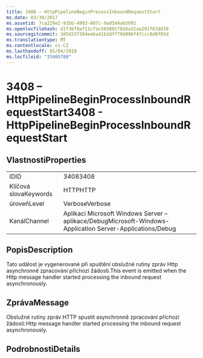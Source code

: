 ```yaml
---
title: 3408 – HttpPipelineBeginProcessInboundRequestStart
ms.date: 03/30/2017
ms.assetid: 7ca229e2-93bb-4993-807c-9ad5d4ab5092
ms.openlocfilehash: d1f36f8af11cfac565081f816a32aa291f63dd30
ms.sourcegitcommit: 3d5d33f384eeba41b2dff79d096f47ccc8d8f03d
ms.translationtype: MT
ms.contentlocale: cs-CZ
ms.lasthandoff: 05/04/2018
ms.locfileid: "33465780"
---
```

# <a name="3408---httppipelinebeginprocessinboundrequeststart"></a><span data-ttu-id="cdaf3-102">3408 – HttpPipelineBeginProcessInboundRequestStart</span><span class="sxs-lookup"><span data-stu-id="cdaf3-102">3408 - HttpPipelineBeginProcessInboundRequestStart</span></span>
## <a name="properties"></a><span data-ttu-id="cdaf3-103">Vlastnosti</span><span class="sxs-lookup"><span data-stu-id="cdaf3-103">Properties</span></span>  
  
|||  
|-|-|  
|<span data-ttu-id="cdaf3-104">ID</span><span class="sxs-lookup"><span data-stu-id="cdaf3-104">ID</span></span>|<span data-ttu-id="cdaf3-105">3408</span><span class="sxs-lookup"><span data-stu-id="cdaf3-105">3408</span></span>|  
|<span data-ttu-id="cdaf3-106">Klíčová slova</span><span class="sxs-lookup"><span data-stu-id="cdaf3-106">Keywords</span></span>|<span data-ttu-id="cdaf3-107">HTTP</span><span class="sxs-lookup"><span data-stu-id="cdaf3-107">HTTP</span></span>|  
|<span data-ttu-id="cdaf3-108">úroveň</span><span class="sxs-lookup"><span data-stu-id="cdaf3-108">Level</span></span>|<span data-ttu-id="cdaf3-109">Verbose</span><span class="sxs-lookup"><span data-stu-id="cdaf3-109">Verbose</span></span>|  
|<span data-ttu-id="cdaf3-110">Kanál</span><span class="sxs-lookup"><span data-stu-id="cdaf3-110">Channel</span></span>|<span data-ttu-id="cdaf3-111">Aplikaci Microsoft Windows Server – aplikace/Debug</span><span class="sxs-lookup"><span data-stu-id="cdaf3-111">Microsoft-Windows-Application Server-Applications/Debug</span></span>|  
  
## <a name="description"></a><span data-ttu-id="cdaf3-112">Popis</span><span class="sxs-lookup"><span data-stu-id="cdaf3-112">Description</span></span>  
 <span data-ttu-id="cdaf3-113">Tato událost je vygenerované při spuštění obslužné rutiny zpráv Http asynchronně zpracování příchozí žádosti.</span><span class="sxs-lookup"><span data-stu-id="cdaf3-113">This event is emitted when the Http message handler started processing the inbound request asynchronously.</span></span>  
  
## <a name="message"></a><span data-ttu-id="cdaf3-114">Zpráva</span><span class="sxs-lookup"><span data-stu-id="cdaf3-114">Message</span></span>  
 <span data-ttu-id="cdaf3-115">Obslužné rutiny zpráv HTTP spustit asynchronně zpracování příchozí žádosti.</span><span class="sxs-lookup"><span data-stu-id="cdaf3-115">Http message handler started processing the inbound request asynchronously.</span></span>  
  
## <a name="details"></a><span data-ttu-id="cdaf3-116">Podrobnosti</span><span class="sxs-lookup"><span data-stu-id="cdaf3-116">Details</span></span>
